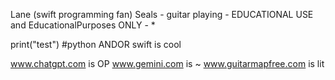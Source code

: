Lane (swift programming fan) Seals - guitar playing - EDUCATIONAL USE and  EducationalPurposes ONLY - * 

print("test")
#python ANDOR swift is cool

www.chatgpt.com is OP
www.gemini.com is ~
www.guitarmapfree.com is lit


